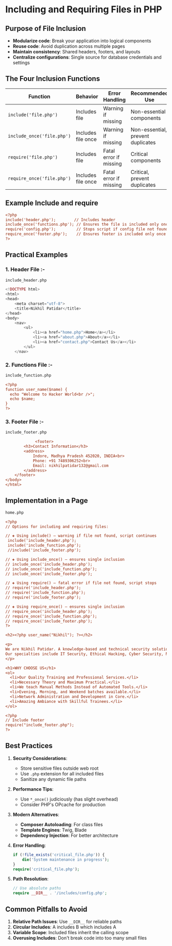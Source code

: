 # Including and Requiring Files in PHP

## Purpose of File Inclusion
- **Modularize code**: Break your application into logical components
- **Reuse code**: Avoid duplication across multiple pages
- **Maintain consistency**: Shared headers, footers, and layouts
- **Centralize configurations**: Single source for database credentials and settings

## The Four Inclusion Functions

| Function | Behavior | Error Handling | Recommended Use |
|----------|----------|----------------|-----------------|
| `include('file.php')` | Includes file | Warning if missing | Non-essential components |
| `include_once('file.php')` | Includes file once | Warning if missing | Non-essential, prevent duplicates |
| `require('file.php')` | Includes file | Fatal error if missing | Critical components |
| `require_once('file.php')` | Includes file once | Fatal error if missing | Critical, prevent duplicates |

## Example Include and require

```ini
<?php
include('header.php');        // Includes header
include_once('functions.php'); // Ensures the file is included only once
require('config.php');         // Stops script if config file not found
require_once('footer.php');    // Ensures footer is included only once
?>
```

## Practical Examples

### 1. Header File :- 
```bash
include_header.php
```
```php
<!DOCTYPE html>
<html>
<head>
    <meta charset="utf-8">
    <title>Nikhil Patidar</title>
</head>
<body>
    <nav>
        <ul>
            <li><a href="home.php">Home</a></li>
            <li><a href="about.php">About</a></li>
            <li><a href="contact.php">Contact Us</a></li>
        </ul>
    </nav>

```

### 2. Functions File :- 
```bash
include_function.php
```
```ini
<?php
function user_name($name) {
  echo "Welcome to Hacker World<br />";
  echo $name;
}
?>
```

### 3. Footer File :-  
```bash
include_footer.php
```
```ini
             <footer>
        <h3>Contact Information</h3>
        <address>
            Indore, Madhya Pradesh 452020, INDIA<br>
            Phone: +91 7489306252<br>
            Email: nikhilpatidar132@gmail.com
        </address>
    </footer>
</body>
</html>
```

## Implementation in a Page 
```bash
home.php
```
```ini
<?php
// Options for including and requiring files:

// ❖ Using include() — warning if file not found, script continues
 include('include_header.php');
 include('include_function.php');
 //include('include_footer.php');

// ❖ Using include_once() — ensures single inclusion
// include_once('include_header.php');
// include_once('include_function.php');
// include_once('include_footer.php');

// ❖ Using require() — fatal error if file not found, script stops
// require('include_header.php');
// require('include_function.php');
// require('include_footer.php');

// ❖ Using require_once() — ensures single inclusion
// require_once('include_header.php');
// require_once('include_function.php');
// require_once('include_footer.php');
?>

<h2><?php user_name("Nikhil"); ?></h2>

<p>
We are Nikhil Patidar. A knowledge-based and technical security solutions provider, as well as an ethical hacking course provider. We deliver technology-based services and training to students and professionals.
Our specialties include IT Security, Ethical Hacking, Cyber Security, Network Security, Website Security, Wireless Security, Web Designing and Development, SEO, Android App Development, Network Support and AMC, Hardware and Networking, and other IT-based solutions.
</p>

<h1>WHY CHOOSE US</h1>
<ol>
  <li>Our Quality Training and Professional Services.</li>
  <li>Necessary Theory and Maximum Practical.</li>
  <li>We teach Manual Methods Instead of Automated Tools.</li>
  <li>Evening, Morning, and Weekend batches available.</li>
  <li>Network Administration and Development in Core.</li>
  <li>Amazing Ambiance with Skillful Trainees.</li>
</ol>

<?php
// Include footer
require("include_footer.php");
?>
```

## Best Practices

1. **Security Considerations**:
   - Store sensitive files outside web root
   - Use `.php` extension for all included files
   - Sanitize any dynamic file paths

2. **Performance Tips**:
   - Use `*_once()` judiciously (has slight overhead)
   - Consider PHP's OPcache for production

3. **Modern Alternatives**:
   - **Composer Autoloading**: For class files
   - **Template Engines**: Twig, Blade
   - **Dependency Injection**: For better architecture

4. **Error Handling**:
   ```php
   if (!file_exists('critical_file.php')) {
       die('System maintenance in progress');
   }
   require('critical_file.php');
   ```

5. **Path Resolution**:
   ```php
   // Use absolute paths
   require __DIR__ . '/includes/config.php';
   ```

## Common Pitfalls to Avoid

1. **Relative Path Issues**: Use `__DIR__` for reliable paths
2. **Circular Includes**: A includes B which includes A
3. **Variable Scope**: Included files inherit the calling scope
4. **Overusing Includes**: Don't break code into too many small files
